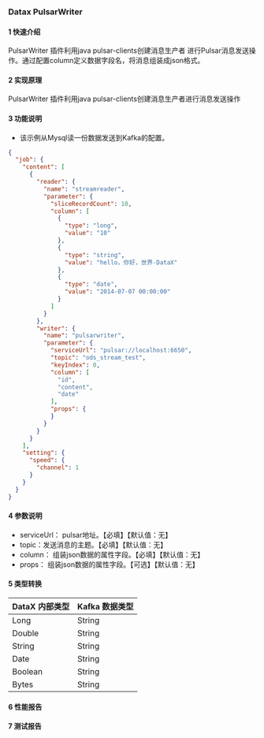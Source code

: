 ### Datax PulsarWriter

#### 1 快速介绍

PulsarWriter 插件利用java pulsar-clients创建消息生产者
进行Pulsar消息发送操作。通过配置column定义数据字段名，将消息组装成json格式。

#### 2 实现原理

PulsarWriter 插件利用java pulsar-clients创建消息生产者进行消息发送操作

#### 3 功能说明

* 该示例从Mysql读一份数据发送到Kafka的配置。

```json
{
  "job": {
    "content": [
      {
        "reader": {
          "name": "streamreader",
          "parameter": {
            "sliceRecordCount": 10,
            "column": [
              {
                "type": "long",
                "value": "10"
              },
              {
                "type": "string",
                "value": "hello，你好，世界-DataX"
              },
              {
                "type": "date",
                "value": "2014-07-07 00:00:00"
              }
            ]
          }
        },
        "writer": {
          "name": "pulsarwriter",
          "parameter": {
            "serviceUrl": "pulsar://localhost:6650",
            "topic": "ods_stream_test",
            "keyIndex": 0,
            "column": [
              "id",
              "content",
              "date"
            ],
            "props": {
            }
          }
        }
      }
    ],
    "setting": {
      "speed": {
        "channel": 1
      }
    }
  }
}
```

#### 4 参数说明

* serviceUrl： pulsar地址。【必填】【默认值：无】
* topic：发送消息的主题。【必填】【默认值：无】
* column： 组装json数据的属性字段。【必填】【默认值：无】
* props： 组装json数据的属性字段。【可选】【默认值：无】

#### 5 类型转换

| DataX 内部类型 | Kafka 数据类型 |
|------------|------------|
| Long       | String     |
| Double     | String     |
| String     | String     |
| Date       | String     |
| Boolean    | String     |
| Bytes      | String     |

#### 6 性能报告

#### 7 测试报告